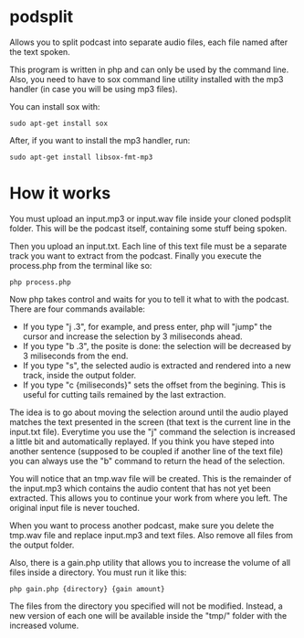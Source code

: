 # podsplit
Allows you to split podcast into separate audio files, each file named after the text spoken. 

This program is written in php and can only be used by the command line. Also, you need to have to sox command line utility installed with the mp3 handler (in case you will be using mp3 files).

You can install sox with:

	sudo apt-get install sox

After, if you want to install the mp3 handler, run:
	
	sudo apt-get install libsox-fmt-mp3

# How it works
You must upload an input.mp3 or input.wav file inside your cloned podsplit folder. This will be the podcast itself, containing some stuff being spoken.

Then you upload an input.txt. Each line of this text file must be a separate track you want to extract from the podcast.
Finally you execute the process.php from the terminal like so:

	php process.php 

Now php takes control and waits for you to tell it what to with the podcast. There are four commands available:

- If you type "j .3", for example, and press enter, php will "jump" the cursor and increase the selection by 3 miliseconds ahead.
- If you type "b .3", the posite is done: the selection will be decreased by 3 miliseconds from the end.
- If you type "s", the selected audio is extracted and rendered into a new track, inside the output folder.
- If you type "c {miliseconds}" sets the offset from the begining. This is useful for cutting tails remained by the last extraction.

The idea is to go about moving the selection around until the audio played matches the text presented in the screen (that text is the current line in the input.txt file). Everytime you use the "j" command the selection is increased a little bit and automatically replayed. If you think you have steped into another sentence (supposed to be coupled if another line of the text file) you can always use the "b" command to return the head of the selection.

You will notice that an tmp.wav file will be created. This is the remainder of the input.mp3 which contains the audio content that has not yet been extracted. This allows you to continue your work from where you left. The original input file is never touched.

When you want to process another podcast, make sure you delete the tmp.wav file and replace input.mp3 and text files. Also remove all files from the output folder.

Also, there is a gain.php utility that allows you to increase the volume of all files inside a directory. You must run it like this:
	
	php gain.php {directory} {gain amount}

The files from the directory you specified will not be modified. Instead, a new version of each one will be available inside the "tmp/" folder with the increased volume.

